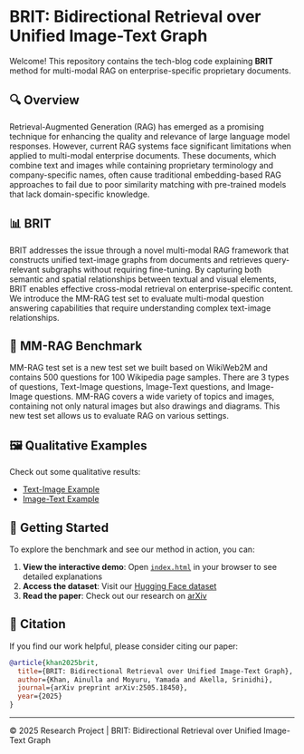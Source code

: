 # BRIT: Bidirectional Retrieval over Unified Image-Text Graph

Welcome! This repository contains the tech-blog code explaining **BRIT** method for multi-modal RAG on enterprise-specific proprietary documents.

## 🔍 Overview

Retrieval-Augmented Generation (RAG) has emerged as a promising technique for enhancing the quality and relevance of large language model responses. However, current RAG systems face significant limitations when applied to multi-modal enterprise documents. These documents, which combine text and images while containing proprietary terminology and company-specific names, often cause traditional embedding-based RAG approaches to fail due to poor similarity matching with pre-trained models that lack domain-specific knowledge.

## 📊 BRIT

BRIT addresses the issue through a novel multi-modal RAG framework that constructs unified text-image graphs from documents and retrieves query-relevant subgraphs without requiring fine-tuning. By capturing both semantic and spatial relationships between textual and visual elements, BRIT enables effective cross-modal retrieval on enterprise-specific content. We introduce the MM-RAG test set to evaluate multi-modal question answering capabilities that require understanding complex text-image relationships.

## 🎯 MM-RAG Benchmark

MM-RAG test set is a new test set we built based on WikiWeb2M and contains 500 questions for 100 Wikipedia page samples. There are 3 types of questions, Text-Image questions, Image-Text questions, and Image-Image questions. MM-RAG covers a wide variety of topics and images, containing not only natural images but also drawings and diagrams. This new test set allows us to evaluate RAG on various settings.

## 🖼️ Qualitative Examples

Check out some qualitative results:

- [Text-Image Example](images/example-1.jpg)
- [Image-Text Example](images/example-2.jpg)

## 🚀 Getting Started

To explore the benchmark and see our method in action, you can:

1. **View the interactive demo**: Open [`index.html`](index.html) in your browser to see detailed explanations
2. **Access the dataset**: Visit our [Hugging Face dataset](https://huggingface.co/datasets/ainulla/mmrag)
3. **Read the paper**: Check out our research on [arXiv](https://arxiv.org/abs/2505.18450) 

## 📄 Citation

If you find our work helpful, please consider citing our paper:

```bibtex
@article{khan2025brit,
  title={BRIT: Bidirectional Retrieval over Unified Image-Text Graph},
  author={Khan, Ainulla and Moyuru, Yamada and Akella, Srinidhi},
  journal={arXiv preprint arXiv:2505.18450},
  year={2025}
}
```
---

© 2025 Research Project | BRIT: Bidirectional Retrieval over Unified Image-Text Graph

